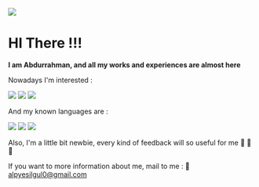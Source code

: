 ![](https://komarev.com/ghpvc/?username=alpyesilgul&color=green&style=flat-square&label=I+Hope+one+of+them+is+Human+Resources)

# HI There !!!

**I am Abdurrahman, and all my works and experiences are almost here**

Nowadays I'm interested :

![](https://img.shields.io/badge/1-MachineLearning-green)
![](https://img.shields.io/badge/2-HPC-green)
![](https://img.shields.io/badge/3-ComputerVision-green)

And my known languages are :

![](https://img.shields.io/badge/1-Python-green)
![](https://img.shields.io/badge/2-Java-green)
![](https://img.shields.io/badge/3-C/C++-green)

Also, I'm a little bit newbie, every kind of feedback will so useful for me  :facepunch: :facepunch: :facepunch:

If you want to more information about me, mail to me :  :email: alpyesilgul0@gmail.com


<!---
alpyesilgul/alpyesilgul is a ✨ special ✨ repository because its `README.md` (this file) appears on your GitHub profile.
You can click the Preview link to take a look at your changes.
--->
